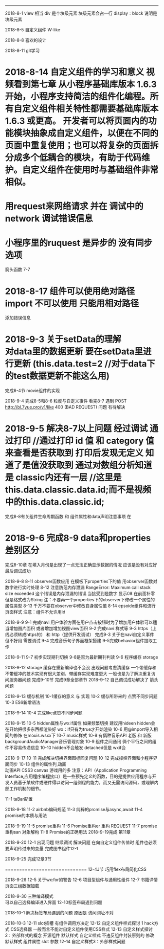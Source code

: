 ********************************************************************
2018-8-1
view 相当 div  是个块级元素  块级元素会占一行
display：block 说明是块级元素

2018-8-5
自定义组件
W-like

2018-8-8
喜欢的设计

2018-8-11
git学习

2018-8-14 
自定义组件的学习和意义  视频看到第七章
从小程序基础库版本 1.6.3 开始，小程序支持简洁的组件化编程。所有自定义组件相关特性都需要基础库版本 1.6.3 或更高。
开发者可以将页面内的功能模块抽象成自定义组件，以便在不同的页面中重复使用；也可以将复杂的页面拆分成多个低耦合的模块，有助于代码维护。自定义组件在使用时与基础组件非常相似。
====================================
用request来网络请求  并在 调试中的 network 调试错误信息
===================================================
小程序里的ruquest 是异步的 没有同步选项
========================================
箭头函数 7-7

2018-8-17
组件可以使用绝对路径    import 不可以使用  只能用相对路径
==========================
添加错误信息

2018-9-3
关于setData的理解  
对data里的数据更新 要在setData里进行更新 (this.data.test=2 //对于data下的test数据更新不能这么用)
========================
完成8-4节 movie组件的实现

2018-9-4
完成8-5和8-6  粒度与自定义事件
看完8-7 遇到 POST http://bl.7yue.pro/v1/like 400 (BAD REQUEST)
 问题 有待解决

 2018-9-5
 解决8-7以上问题
 经过调试 通过打印
 //通过打印 id 值 和 category 值 来查看是否获取到  打印后发现无定义 知道了是值没获取到 通过对数组分析知道是 classic内还有一层
 //这里是this.data.classic.data.id;而不是视频中的this.data.classic.id;
===========================================
完成8-8有关组件生命周期函数 和 组件属性和data声明注意事项 在<!--components/epsoide/index-->

2018-9-6
完成8-9 data和properties差别区分
==============================
完成8-10章 在填入月份是出现了一点无法正确显示数据的情况 应该是没有对应好
最后调试成功 

2018-9-8
8-11 observer函数应用
在模板下properties下的值 用observer函数对数字进行实时处理
8-12 注意防范内存泄漏  RangeError: Maximum call stack size exceeded 这个错误是内存泄漏的错误 当接受到是数字 显示08 在前面补零但是格式改为String
注：不要再一个properties下的observer下修改一个属性的属性类型
8-13 千万不要在observer中修改自身属性值
8-14 epsoide组件和流行页面样式
注意：组件不允许用id

2018-9-9
9-1 完成navi 用户体验方面在用户点击按钮时为了增加用户体验可以适当增加图片面积 或者增加增加视图view面积
9-2 完成navi 样式等
9-3 https（上线必须转成https的） 和 http（提供开发调试）
完成9-3 关于在navi自定义事件   但不好用 需要调试
9-4 完成音乐句子界面框架搭建
9-5完成behavior组件提取工作

2018-9-11
9-7 初步实现期刊切换
9-8是否为最新期刊判读
9-9 程序缓存  storage

2018-9-12
 storage 缓存在重新编译也不会没 出现问题考虑清缓存
 一个带缓存和 不带缓冲的技术实现有很大差别，带缓存实现难度更大 一般也是为了解决重复访问服务器问题
完成9-10节
完成9章全部章节  2018-9-12 自己调试成功解决了 箭头问题

2018-9-13
缓存机制 
10-1缓存的意义 与 实现
10-2 缓存所带来的 点赞不同步问题
10-3 ES6新增语法

2018-9-14
10-4 完成like点赞不同步问题

2018-9-15
10-5 hidden属性与wx:if属性
如果频繁切换 建议用hideen  hidden会在开始把很多东西都渲染好  wx：if只有为true才开始渲染
10-6 用@import导入相同的修饰 在mouis.wsxx下
10-7 music样式
10-8 有俩种音乐API  老版 和 新版backgroundAudioManager音乐管理对象
10-9 组件之间通讯   俩个平行之间的组件不容易传递信息
10-10 hidden不会触发 detached但是 wxif会

2018-9-17
10-11 完成解决切换界面图标回复问题
10-12 完成操控界面和小程序界面同步
10-13 
  组件的属性列,动画  
  动画API CSS3 canvas 游戏用的多
注意：API（Application Programming Interface,应用程序编程接口）是一些预先定义的函数，目的是提供应用程序与开发人员基于某软件或硬件得以访问一组例程的能力，而又无需访问源码，或理解内部工作机制的细节。

11-1 taBar配置

2018-9-18
11-2 airbnb编码规范
11-3 纯粹的promise与async,await
11-4 promise的本质与用法

2018-9-19
11-5 promise重构
11-6 Promise重构er 重构 REQUEST
11-7 promise重构san  对象解构
11-8 Promise的正确用法
2018-9-19完成 第11章


2018-9-20
12-1 出现问题 继续调试
解决问题 在向自定义组件传值时  组件也必须要声明传过来的变量
完成图书组件12-1

2018-9-25
完成12章3节
<!-- for 循环 wx:for -->
<!-- 小程序中叫列表渲染 -->
=============================
12-4J节
巧用flex布局简化CSS

2018-9-26
12-5
关于wx:for的警告
12-6 项目型组件与通用性组件
12-7
书籍详情页面三组数据加载

2018-9-30
三种编译模式  
可以自己选择编译进入界面
12-10标签布局遇到问题

2018-10-1
解决标签布局遇到的问题
原因是 访问网址不对

2018-10-3 
12-11 slot插槽 有组件调用方决定
12-12 自定义组件样式探讨 1 hack方式
      CSS选择器  一般而言不能对自定义组件使用CSS样式
12-13 自定义样式探讨2：外部样式的概念
       开源组件  默认样式 自定义样式 不违反组件封装原则的 修改默认样式
      组件属性 slot 参数
12-14 自定义样式3：外部样式问题
      
